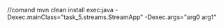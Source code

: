 //comand
mvn clean install exec:java -Dexec.mainClass="task_5.streams.StreamApp" -Dexec.args="arg0 arg1"